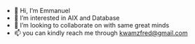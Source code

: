 - 👋 Hi, I’m Emmanuel
- 👀 I’m interested in AIX and Database 
- 💞️ I’m looking to collaborate on with same great minds
- 📫 you can kindly reach me through kwamzfred@gmail.com

<!---
Kwamzy219/Kwamzy219 is a ✨ special ✨ repository because its `README.md` (this file) appears on your GitHub profile.
You can click the Preview link to take a look at your changes.
--->

